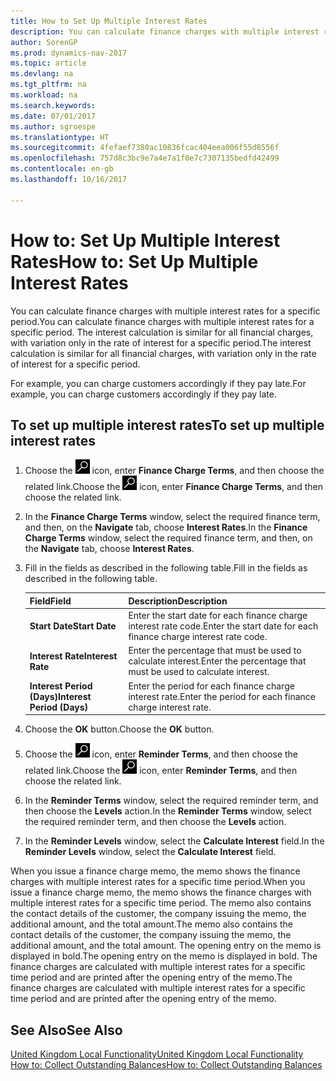 ```yaml
---
title: How to Set Up Multiple Interest Rates
description: You can calculate finance charges with multiple interest rates for a specific period. The interest calculation is similar for all financial charges, with variation only in the rate of interest for a specific period.
author: SorenGP
ms.prod: dynamics-nav-2017
ms.topic: article
ms.devlang: na
ms.tgt_pltfrm: na
ms.workload: na
ms.search.keywords: 
ms.date: 07/01/2017
ms.author: sgroespe
ms.translationtype: HT
ms.sourcegitcommit: 4fefaef7380ac10836fcac404eea006f55d8556f
ms.openlocfilehash: 757d8c3bc9e7a4e7a1f0e7c7307135bedfd42499
ms.contentlocale: en-gb
ms.lasthandoff: 10/16/2017

---
```

# <a name="how-to-set-up-multiple-interest-rates"></a><span data-ttu-id="c7d32-104">How to: Set Up Multiple Interest Rates</span><span class="sxs-lookup"><span data-stu-id="c7d32-104">How to: Set Up Multiple Interest Rates</span></span>
<span data-ttu-id="c7d32-105">You can calculate finance charges with multiple interest rates for a specific period.</span><span class="sxs-lookup"><span data-stu-id="c7d32-105">You can calculate finance charges with multiple interest rates for a specific period.</span></span> <span data-ttu-id="c7d32-106">The interest calculation is similar for all financial charges, with variation only in the rate of interest for a specific period.</span><span class="sxs-lookup"><span data-stu-id="c7d32-106">The interest calculation is similar for all financial charges, with variation only in the rate of interest for a specific period.</span></span>  

<span data-ttu-id="c7d32-107">For example, you can charge customers accordingly if they pay late.</span><span class="sxs-lookup"><span data-stu-id="c7d32-107">For example, you can charge customers accordingly if they pay late.</span></span>  

## <a name="to-set-up-multiple-interest-rates"></a><span data-ttu-id="c7d32-108">To set up multiple interest rates</span><span class="sxs-lookup"><span data-stu-id="c7d32-108">To set up multiple interest rates</span></span>  

1.  <span data-ttu-id="c7d32-109">Choose the ![Search for Page or Report](../../media/ui-search/search_small.png "Search for Page or Report icon") icon, enter **Finance Charge Terms**, and then choose the related link.</span><span class="sxs-lookup"><span data-stu-id="c7d32-109">Choose the ![Search for Page or Report](../../media/ui-search/search_small.png "Search for Page or Report icon") icon, enter **Finance Charge Terms**, and then choose the related link.</span></span>  
2.  <span data-ttu-id="c7d32-110">In the **Finance Charge Terms** window, select the required finance term, and then, on the **Navigate** tab, choose **Interest Rates**.</span><span class="sxs-lookup"><span data-stu-id="c7d32-110">In the **Finance Charge Terms** window, select the required finance term, and then, on the **Navigate** tab, choose **Interest Rates**.</span></span>  
3.  <span data-ttu-id="c7d32-111">Fill in the fields as described in the following table.</span><span class="sxs-lookup"><span data-stu-id="c7d32-111">Fill in the fields as described in the following table.</span></span>  

    |<span data-ttu-id="c7d32-112">Field</span><span class="sxs-lookup"><span data-stu-id="c7d32-112">Field</span></span>|<span data-ttu-id="c7d32-113">Description</span><span class="sxs-lookup"><span data-stu-id="c7d32-113">Description</span></span>|  
    |---------------------------------|---------------------------------------|  
    |<span data-ttu-id="c7d32-114">**Start Date**</span><span class="sxs-lookup"><span data-stu-id="c7d32-114">**Start Date**</span></span>|<span data-ttu-id="c7d32-115">Enter the start date for each finance charge interest rate code.</span><span class="sxs-lookup"><span data-stu-id="c7d32-115">Enter the start date for each finance charge interest rate code.</span></span>|  
    |<span data-ttu-id="c7d32-116">**Interest Rate**</span><span class="sxs-lookup"><span data-stu-id="c7d32-116">**Interest Rate**</span></span>|<span data-ttu-id="c7d32-117">Enter the percentage that must be used to calculate interest.</span><span class="sxs-lookup"><span data-stu-id="c7d32-117">Enter the percentage that must be used to calculate interest.</span></span>|  
    |<span data-ttu-id="c7d32-118">**Interest Period (Days)**</span><span class="sxs-lookup"><span data-stu-id="c7d32-118">**Interest Period (Days)**</span></span>|<span data-ttu-id="c7d32-119">Enter the period for each finance charge interest rate.</span><span class="sxs-lookup"><span data-stu-id="c7d32-119">Enter the period for each finance charge interest rate.</span></span>|  

4.  <span data-ttu-id="c7d32-120">Choose the **OK** button.</span><span class="sxs-lookup"><span data-stu-id="c7d32-120">Choose the **OK** button.</span></span>  
5.  <span data-ttu-id="c7d32-121">Choose the ![Search for Page or Report](../../media/ui-search/search_small.png "Search for Page or Report icon") icon, enter **Reminder Terms**, and then choose the related link.</span><span class="sxs-lookup"><span data-stu-id="c7d32-121">Choose the ![Search for Page or Report](../../media/ui-search/search_small.png "Search for Page or Report icon") icon, enter **Reminder Terms**, and then choose the related link.</span></span>  
6.  <span data-ttu-id="c7d32-122">In the **Reminder Terms** window, select the required reminder term, and then choose the **Levels** action.</span><span class="sxs-lookup"><span data-stu-id="c7d32-122">In the **Reminder Terms** window, select the required reminder term, and then choose the **Levels** action.</span></span>  
7.  <span data-ttu-id="c7d32-123">In the **Reminder Levels** window, select the **Calculate Interest** field.</span><span class="sxs-lookup"><span data-stu-id="c7d32-123">In the **Reminder Levels** window, select the **Calculate Interest** field.</span></span>  

 <span data-ttu-id="c7d32-124">When you issue a finance charge memo, the memo shows the finance charges with multiple interest rates for a specific time period.</span><span class="sxs-lookup"><span data-stu-id="c7d32-124">When you issue a finance charge memo, the memo shows the finance charges with multiple interest rates for a specific time period.</span></span> <span data-ttu-id="c7d32-125">The memo also contains the contact details of the customer, the company issuing the memo, the additional amount, and the total amount.</span><span class="sxs-lookup"><span data-stu-id="c7d32-125">The memo also contains the contact details of the customer, the company issuing the memo, the additional amount, and the total amount.</span></span> <span data-ttu-id="c7d32-126">The opening entry on the memo is displayed in bold.</span><span class="sxs-lookup"><span data-stu-id="c7d32-126">The opening entry on the memo is displayed in bold.</span></span> <span data-ttu-id="c7d32-127">The finance charges are calculated with multiple interest rates for a specific time period and are printed after the opening entry of the memo.</span><span class="sxs-lookup"><span data-stu-id="c7d32-127">The finance charges are calculated with multiple interest rates for a specific time period and are printed after the opening entry of the memo.</span></span>  

## <a name="see-also"></a><span data-ttu-id="c7d32-128">See Also</span><span class="sxs-lookup"><span data-stu-id="c7d32-128">See Also</span></span>  
[<span data-ttu-id="c7d32-129">United Kingdom Local Functionality</span><span class="sxs-lookup"><span data-stu-id="c7d32-129">United Kingdom Local Functionality</span></span>](united-kingdom-local-functionality.md)  
[<span data-ttu-id="c7d32-130">How to: Collect Outstanding Balances</span><span class="sxs-lookup"><span data-stu-id="c7d32-130">How to: Collect Outstanding Balances</span></span>](../../receivables-collect-outstanding-balances.md)   

